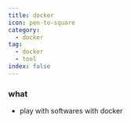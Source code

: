 ```yaml
---
title: docker
icon: pen-to-square
category:
  - docker
tag:
  - docker
  - tool
index: false
---
```


### what
* play with softwares with docker

<AutoCatalog />